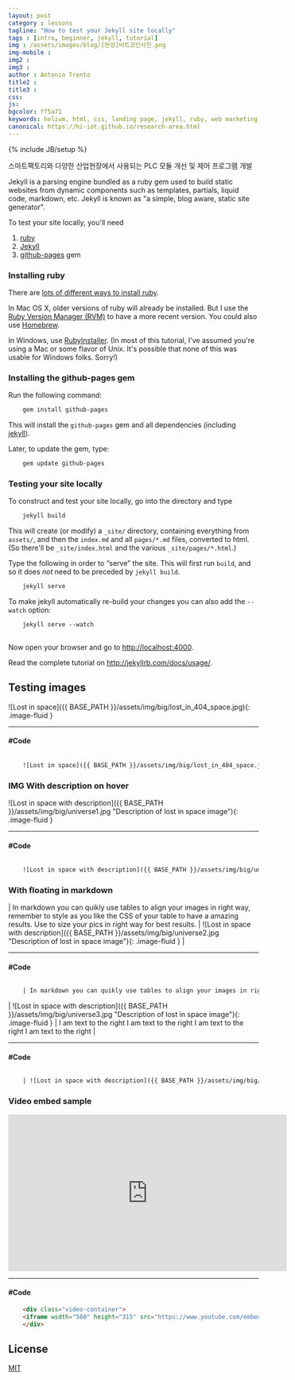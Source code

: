 ```yaml
---
layout: post
category : lessons
tagline: "How to test your Jekyll site locally"
tags : [intro, beginner, jekyll, tutorial]
img : /assets/images/blog/[완성]비트코인사진.png
img-mobile : 
img2 : 
img3 : 
author : Antonio Trento
title2 : 
title3 : 
css: 
js: 
bgcolor: ff5a71
keywords: helium, html, css, landing page, jekyll, ruby, web marketing, advertising
canonical: https://hi-iot.github.io/research-area.html
---
```

{% include JB/setup %}

스마트팩토리와 다양한 산업현장에서 사용되는 PLC 모듈 개선 및 제어 프로그램 개발
<!--more-->

Jekyll is a parsing engine bundled as a ruby gem used to build static websites from
dynamic components such as templates, partials, liquid code, markdown, etc. Jekyll is known as "a simple, blog aware, static site generator".

To test your site locally, you'll need

1. [ruby](https://www.ruby-lang.org/en/)
2. [Jekyll](https://http://jekyllrb.com/)
3. [github-pages](https://github.com/github/pages-gem) gem


### Installing ruby

There are
[lots of different ways to install ruby](https://www.ruby-lang.org/en/installation/).


In Mac OS X, older versions of ruby will already be installed.  But I
use the [Ruby Version Manager (RVM)](http://rvm.io/) to have a more
recent version.  You could also use [Homebrew](http://brew.sh/).

In Windows, use [RubyInstaller](http://rubyinstaller.org/). (In most
of this tutorial, I've assumed you're using a Mac or some flavor of
Unix. It's possible that none of this was usable for Windows
folks. Sorry!)


### Installing the github-pages gem

Run the following command:
``` HTML
    gem install github-pages

```
This will install the `github-pages` gem and all dependencies
(including [jekyll](http://jekyllrb.com/)).

Later, to update the gem, type:
``` HTML
    gem update github-pages

```
### Testing your site locally

To construct and test your site locally, go into the directory and
type
``` HTML
    jekyll build

```
This will create (or modify) a `_site/` directory, containing
everything from `assets/`, and then the `index.md` and all
`pages/*.md` files, converted to html. (So there'll be
`_site/index.html` and the various `_site/pages/*.html`.)

Type the following in order to &ldquo;serve&rdquo; the site.
This will first run `build`, and so it does _not_ need to be
preceded by `jekyll build`.
``` HTML
    jekyll serve

```
To make jekyll automatically re-build your changes you can also add the `--watch` option:
``` HTML
    jekyll serve --watch
    
```
Now open your browser and go to <http://localhost:4000>.

Read the complete tutorial on <http://jekyllrb.com/docs/usage/>.

## Testing images

![Lost in space]({{ BASE_PATH }}/assets/img/big/lost_in_404_space.jpg){: .image-fluid }

***
#### #Code
``` HTML
	
	![Lost in space]({{ BASE_PATH }}/assets/img/big/lost_in_404_space.jpg){: .image-fluid }

```

### IMG With description on hover

![Lost in space with description]({{ BASE_PATH }}/assets/img/big/universe1.jpg "Description of lost in space image"){: .image-fluid }

***
#### #Code
``` HTML
	
	![Lost in space with description]({{ BASE_PATH }}/assets/img/big/universe1.jpg "Description of lost in space image"){: .image-fluid }

```

### With floating in markdown

| In markdown you can quikly use tables to align your images in right way, remember to style as you like the CSS of your table to have a amazing results. Use to size your pics in right way for best results. | ![Lost in space with description]({{ BASE_PATH }}/assets/img/big/universe2.jpg "Description of lost in space image"){: .image-fluid } |

***
#### #Code
``` HTML

	| In markdown you can quikly use tables to align your images in right way, remember to style as you like the CSS of your table to have a amazing results. Use to size your pics in right way for best results. | ![Lost in space with description]({{ BASE_PATH }}/assets/img/big/universe2.jpg "Description of lost in space image"){: .image-fluid } |


```

| ![Lost in space with description]({{ BASE_PATH }}/assets/img/big/universe3.jpg "Description of lost in space image"){: .image-fluid } | I am text to the right I am text to the right I am text to the right I am text to the right |

***
#### #Code
``` HTML

	| ![Lost in space with description]({{ BASE_PATH }}/assets/img/big/universe3.jpg "Description of lost in space image"){: .image-fluid } | I am text to the right I am text to the right I am text to the right I am text to the right |

```

### Video embed sample
<div class="video-container">
<iframe width="560" height="315" src="https://www.youtube.com/embed/ikbYpAHkurs?ecver=1" frameborder="0" allowfullscreen></iframe>
</div>

***
#### #Code
``` HTML
	<div class="video-container">
	<iframe width="560" height="315" src="https://www.youtube.com/embed/ikbYpAHkurs?ecver=1" frameborder="0" allowfullscreen></iframe>
	</div>

```

## License

[MIT](http://opensource.org/licenses/MIT)
